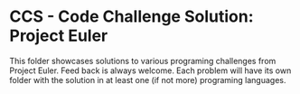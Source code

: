 CCS - Code Challenge Solution: Project Euler
===

This folder showcases solutions to various programing challenges from Project Euler. Feed back is always welcome.
Each problem will have its own folder with the solution in at least one (if not more) programing languages.